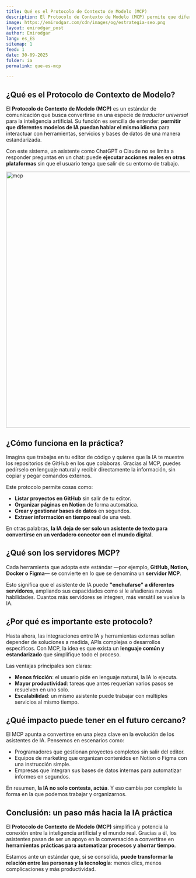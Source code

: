 ```yaml
---
title: Qué es el Protocolo de Contexto de Modelo (MCP)
description: El Protocolo de Contexto de Modelo (MCP) permite que diferentes modelos de IA se conecten con herramientas externas como GitHub o Notion, ampliando sus capacidades y simplificando la automatización de tareas.
image: https://emirodgar.com/cdn/images/og/estrategia-seo.png
layout: emirodgar_post
author: Emirodgar
lang: es_ES
sitemap: 1
feed: 1
date: 30-09-2025
folder: ia
permalink: que-es-mcp

---
```


## ¿Qué es el Protocolo de Contexto de Modelo?

El **Protocolo de Contexto de Modelo (MCP)** es un estándar de comunicación que busca convertirse en una especie de *traductor universal* para la inteligencia artificial. Su función es sencilla de entender: **permitir que diferentes modelos de IA puedan hablar el mismo idioma** para interactuar con herramientas, servicios y bases de datos de una manera estandarizada.  

Con este sistema, un asistente como ChatGPT o Claude no se limita a responder preguntas en un chat: puede **ejecutar acciones reales en otras plataformas** sin que el usuario tenga que salir de su entorno de trabajo.  

<img width="700" class="img-responsive" alt="mcp" src="https://github.com/user-attachments/assets/81f4316c-89c4-4057-9bf1-f18c086b219b" />


## ¿Cómo funciona en la práctica?

Imagina que trabajas en tu editor de código y quieres que la IA te muestre los repositorios de GitHub en los que colaboras. Gracias al MCP, puedes pedírselo en lenguaje natural y recibir directamente la información, sin copiar y pegar comandos externos.  

Este protocolo permite cosas como:  

- **Listar proyectos en GitHub** sin salir de tu editor.  
- **Organizar páginas en Notion** de forma automática.  
- **Crear y gestionar bases de datos** en segundos.  
- **Extraer información en tiempo real** de una web.  

En otras palabras, **la IA deja de ser solo un asistente de texto para convertirse en un verdadero conector con el mundo digital**.  

## ¿Qué son los servidores MCP?

Cada herramienta que adopta este estándar —por ejemplo, **GitHub, Notion, Docker o Figma**— se convierte en lo que se denomina un **servidor MCP**.  

Esto significa que el asistente de IA puede **"enchufarse" a diferentes servidores**, ampliando sus capacidades como si le añadieras nuevas habilidades. Cuantos más servidores se integren, más versátil se vuelve la IA.  

## ¿Por qué es importante este protocolo?

Hasta ahora, las integraciones entre IA y herramientas externas solían depender de soluciones a medida, APIs complejas o desarrollos específicos. Con MCP, la idea es que exista un **lenguaje común y estandarizado** que simplifique todo el proceso.  

Las ventajas principales son claras:  

- **Menos fricción**: el usuario pide en lenguaje natural, la IA lo ejecuta.  
- **Mayor productividad**: tareas que antes requerían varios pasos se resuelven en uno solo.  
- **Escalabilidad**: un mismo asistente puede trabajar con múltiples servicios al mismo tiempo.  

## ¿Qué impacto puede tener en el futuro cercano?

El MCP apunta a convertirse en una pieza clave en la evolución de los asistentes de IA. Pensemos en escenarios como:  

- Programadores que gestionan proyectos completos sin salir del editor.  
- Equipos de marketing que organizan contenidos en Notion o Figma con una instrucción simple.  
- Empresas que integran sus bases de datos internas para automatizar informes en segundos.  

En resumen, **la IA no solo contesta, actúa**. Y eso cambia por completo la forma en la que podemos trabajar y organizarnos.  

## Conclusión: un paso más hacia la IA práctica

El **Protocolo de Contexto de Modelo (MCP)** simplifica y potencia la conexión entre la inteligencia artificial y el mundo real. Gracias a él, los asistentes pasan de ser un apoyo en la conversación a convertirse en **herramientas prácticas para automatizar procesos y ahorrar tiempo**.  

Estamos ante un estándar que, si se consolida, **puede transformar la relación entre las personas y la tecnología**: menos clics, menos complicaciones y más productividad.  

